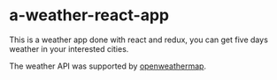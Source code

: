 # a-weather-react-app
This is a weather app done with react and redux, you can get five days weather in your interested cities.

The weather API was supported by [openweathermap](https://openweathermap.org).

